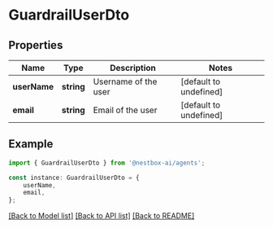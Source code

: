 # GuardrailUserDto


## Properties

Name | Type | Description | Notes
------------ | ------------- | ------------- | -------------
**userName** | **string** | Username of the user | [default to undefined]
**email** | **string** | Email of the user | [default to undefined]

## Example

```typescript
import { GuardrailUserDto } from '@nestbox-ai/agents';

const instance: GuardrailUserDto = {
    userName,
    email,
};
```

[[Back to Model list]](../README.md#documentation-for-models) [[Back to API list]](../README.md#documentation-for-api-endpoints) [[Back to README]](../README.md)
